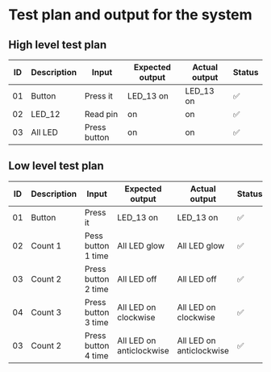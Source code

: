# Test plan and output for the system

## High level test plan

| ID | Description | Input | Expected output | Actual output | Status |
| -- | ---------- | ----- | ------------ | ---------- | -------- |
| 01 | Button | Press it | LED_13 on | LED_13 on | ✅ |
| 02 | LED_12 | Read pin | on | on | ✅ |
| 03 | All LED | Press button | on | on | ✅ |

## Low level test plan
| ID | Description | Input | Expected output | Actual output | Status |
| -- | ---------- | ----- | ------------ | ---------- | -------- |
| 01 | Button | Press it | LED_13 on | LED_13 on | ✅ |
| 02 | Count 1 | Pess button 1 time | All LED glow | All LED glow | ✅ |
| 03 | Count 2 | Press button 2 time | All LED off | All LED off | ✅ |
| 04 | Count 3 | Press button 3 time | All LED on clockwise | All LED on clockwise | ✅ |
| 03 | Count 2 | Press button 4 time | All LED on anticlockwise | All LED on anticlockwise | ✅ |

